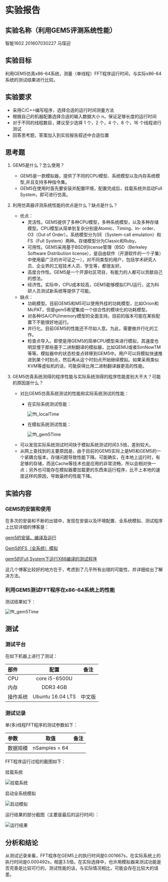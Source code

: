 # 实验报告

## 实验名称（利用GEM5评测系统性能）

智能1602 201607030227 马琛迎

## 实验目标

利用GEM5仿真x86-64系统，测量（单线程）FFT程序运行时间，与实际x86-64系统的测试结果进行比较。

## 实验要求

* 采用C/C++编写程序，选择合适的运行时间测量方法
* 根据自己的机器配置选择合适的输入数据大小 n，保证足够长度的运行时间 
* 对于不同的线程数目，建议至少选择 1 个，2 个，4 个，8 个，16 个线程进行测试
* 回答思考题，答案加入到实验报告叙述中合适位置

## 思考题

1. GEM5是什么？怎么使用？
   
   * GEM5是一款模拟器，提供了不同的CPU模型、系统模型以及内存系统模型,并且支持多种指令集。
   * GEM5在使用时首先要安装并配置环境，配置完成后，挂载系统并启动Full System，即可进行仿真。
2. 利用仿真器评测系统性能的优点是什么？缺点是什么？
   * 优点：
     * 灵活性。GEM5提供了多种CPU模型，多种系统模型，以及多种存储模型。CPU模型从简单到复杂分别是Atomic、Timing、In- order、O3（Out of Order）。系统模型分为SE（System-call emulation）和FS（Full System）两种。存储模型分为Classic和Ruby。
     * 可用性。GEM5采用基于BSD的license管理（BSD（Berkeley Software Distribution license），是自由软件（开源软件的一个子集）中使用最广泛的许可证之一），对不同类型的用户，包括学术研究人员、企业界的工程技术人员、学生等，都很友好。
     * 高度合作性。GEM5是一个开源社区项目，有能力的人都可以贡献自己的想法。
     * 经济性。实际中，CPU成本较高，GEM5能够模拟CPU运行，这为科研人员测试新系统等提供了可能。
   * 缺点：
     * 功耗模型。目前GEMS和M5可以使用外挂的功耗模型，比如Orion和McPAT，但是gem5希望集成一个综合性的模块化的功耗模型。
     * 对各种ISA/CPU/memory模型的全面支持。目前的版本可能在某些配置下不能很好地运行。
     * 并行化。目前GEM5的性能还不尽如人意。为此，需要做并行化的工作。
     * 检查点导入。即使是用GEM5的简单CPU模型来进行模拟，其速度也明显慢于那些基于二进制翻译的模拟器，比如QEMU或者SimNowTM等等。模拟器中的状态检查点转移到GEM5中。用户可以将模拟快速推进到某个时刻点，然后再从这个时刻点开始继续模拟。如果采用类似KVM等虚拟机的话，可能获得比用二进制翻译器更高的性能。
3. GEM5仿真系统测得的程序性能与实际系统测得的程序性能差别大不大？可能的原因是什么？
   * 对比GEM5仿真系统测试的性能和实际系统测试的性能：
     * 在实际系统测试性能：
       
       ![fft_localTime](https://github.com/luojike/comparch/blob/master/2018/labs/lab3/%E6%99%BA%E8%83%BD1602-%E9%A9%AC%E7%90%9B%E8%BF%8E-lab4/fft_localTime.png)
     * 在模拟系统测试性能：
       
       ![fft_gem5Time](https://github.com/luojike/comparch/blob/master/2018/labs/lab3/%E6%99%BA%E8%83%BD1602-%E9%A9%AC%E7%90%9B%E8%BF%8E-lab4/fft_gem5Time.png)
   * 可以发现实际系统测试时间快于模拟系统测试时间3.5倍，差别较大。
   * 从网上查找到的主要原因是，由于目前的GEM5实际上是M5和GEM5的一个紧耦合版本，存储问题导致性能下降。可能确实，在本地上运行时，有足够的存储，而且Cache等技术也是应用的非常流畅，所以会相对快一点；另外也可能存在模拟器要加载更的东西来运行程序，比不上本地的速度这样的原因，导致最终的性能下降。

## 实验内容

### GEM5的安装和使用

在多次的安装和不断的出错中，发现在安装以及环境配置、全系统模拟、测试程序上比较详细的博客是：

[gem5的安装、编译及运行](https://blog.csdn.net/u012822903/article/details/62216669)

[Gem5的FS（全系统）模拟](https://blog.csdn.net/u012822903/article/details/62227021)

[gem5的Full System下运行X86编译的测试程序](https://blog.csdn.net/u012822903/article/details/62444286)

这几个博客比较好的地方在于，考虑到了几乎所有出错的可能性，并详细给出了解决方法。

### 利用GEM5测试FFT程序在x86-64系统上的性能

测试结果如下：

![fft_gem5Time](https://github.com/luojike/comparch/blob/master/2018/labs/lab3/%E6%99%BA%E8%83%BD1602-%E9%A9%AC%E7%90%9B%E8%BF%8E-lab4/fft_gem5Time.png)

## 测试

### 测试平台

在如下机器上进行了测试：

| 部件     | 配置             | 备注   |
| :--------|:----------------:| :-----:|
| CPU      | core i5-6500U    |        |
| 内存     | DDR3 4GB         |        |
| 操作系统 | Ubuntu 16.04 LTS | 中文版 |


### 测试记录

单(多)线程FFT程序的测试参数如下：

| 参数     | 取值             | 备注   |
| :--------|:----------------:| :-----:|
| 数据规模 | nSamples = 64       |        |


FFT程序运行过程的截图如下：

挂载系统

![挂载系统](https://github.com/luojike/comparch/blob/master/2018/labs/lab3/%E6%99%BA%E8%83%BD1602-%E9%A9%AC%E7%90%9B%E8%BF%8E-lab4/lab33.png)

启动全系统模拟

![启动模拟](https://github.com/luojike/comparch/blob/master/2018/labs/lab3/%E6%99%BA%E8%83%BD1602-%E9%A9%AC%E7%90%9B%E8%BF%8E-lab4/lab32.png)

运行结果的部分截图（主要是最后的运行时间）：

![运行结果](https://github.com/luojike/comparch/blob/master/2018/labs/lab3/%E6%99%BA%E8%83%BD1602-%E9%A9%AC%E7%90%9B%E8%BF%8E-lab4/fft_gem5Time.png)

## 分析和结论

从测试记录来看，FFT程序在GEM5上的执行时间是0.001667s，在实际系统上的执行时间是0.000492s，相差3.5倍。在实际选择中，也许用模拟器来测试功能是否完善是比较可行的，测试性能的话，与实际情况相比，可能会存在比较大的误差。

